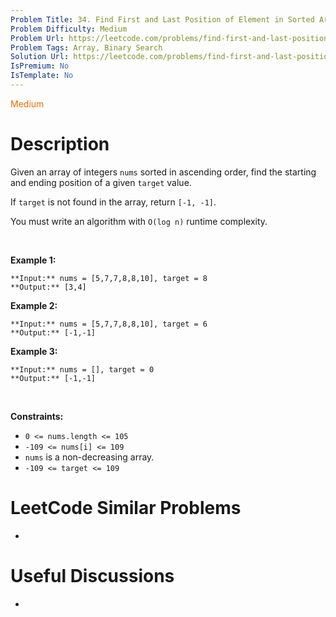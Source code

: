 ```yaml
---
Problem Title: 34. Find First and Last Position of Element in Sorted Array
Problem Difficulty: Medium
Problem Url: https://leetcode.com/problems/find-first-and-last-position-of-element-in-sorted-array/
Problem Tags: Array, Binary Search
Solution Url: https://leetcode.com/problems/find-first-and-last-position-of-element-in-sorted-array/solution/
IsPremium: No
IsTemplate: No
---
```


<span style="color: rgb(239, 108, 0);">Medium</span>

# Description

Given an array of integers `nums` sorted in ascending order, find the starting and ending position of a given `target` value.


If `target` is not found in the array, return `[-1, -1]`.


You must write an algorithm with `O(log n)` runtime complexity.


 


**Example 1:**



```
**Input:** nums = [5,7,7,8,8,10], target = 8
**Output:** [3,4]

```
**Example 2:**



```
**Input:** nums = [5,7,7,8,8,10], target = 6
**Output:** [-1,-1]

```
**Example 3:**



```
**Input:** nums = [], target = 0
**Output:** [-1,-1]

```

 


**Constraints:**


* `0 <= nums.length <= 105`
* `-109 <= nums[i] <= 109`
* `nums` is a non-decreasing array.
* `-109 <= target <= 109`




# LeetCode Similar Problems

- []()

# Useful Discussions

- []()

